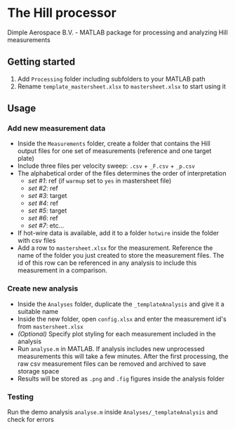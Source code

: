# The Hill processor
Dimple Aerospace B.V. - MATLAB package for processing and analyzing Hill measurements

## Getting started
1. Add `Processing` folder including subfolders to your MATLAB path
2. Rename `template_mastersheet.xlsx` to `mastersheet.xlsx` to start using it

## Usage
### Add new measurement data
  - Inside the `Measurements` folder, create a folder that contains the Hill output files for one set of measurements (reference and one target plate)
  - Include three files per velocity sweep: `.csv` + `_F.csv` + `_p.csv`
  - The alphabetical order of the files determines the order of interpretation
    - *set #1*: ref (if `warmup` set to `yes` in mastersheet file)
    - *set #2*: ref
    - *set #3*: target
    - *set #4*: ref
    - *set #5*: target
    - *set #6*: ref
    - *set #7*: etc...
  - If hot-wire data is available, add it to a folder `hotwire` inside the  folder with csv files
- Add a row to `mastersheet.xlsx` for the measurement. Reference the name of the folder you just created to store the measurement files. The id of this row can be referenced in any analysis to include this measurement in a comparison.

### Create new analysis
- Inside the `Analyses` folder, duplicate the `_templateAnalysis` and give it a suitable name
- Inside the new folder, open `config.xlsx` and enter the measurement id's from `mastersheet.xlsx`
- *(Optional)* Specify plot styling for each measurement included in the analysis
- Run `analyse.m` in MATLAB. If analysis includes new unprocessed measurements this will take a few minutes. After the first processing, the raw csv measurement files can be removed and archived to save storage space
- Results will be stored as `.png` and `.fig` figures inside the analysis folder

### Testing
Run the demo analysis `analyse.m` inside `Analyses/_templateAnalysis` and check for errors